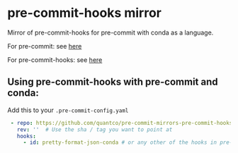 # pre-commit-hooks mirror

Mirror of pre-commit-hooks for pre-commit with conda as a language.

For pre-commit: see [here](https://github.com/pre-commit/pre-commit)

For pre-commit-hooks: see [here](https://github.com/pre-commit/pre-commit-hooks)

## Using pre-commit-hooks with pre-commit and conda:

Add this to your `.pre-commit-config.yaml`

```yaml
 - repo: https://github.com/quantco/pre-commit-mirrors-pre-commit-hooks
   rev: ''  # Use the sha / tag you want to point at
   hooks:
     - id: pretty-format-json-conda # or any other of the hooks in pre-commit-hooks
```
